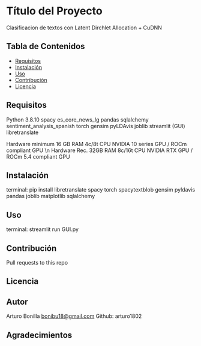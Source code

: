 # Título del Proyecto

Clasificacion de textos con Latent Dirchlet Allocation + CuDNN

## Tabla de Contenidos

- [Requisitos](#requisitos)
- [Instalación](#instalación)
- [Uso](#uso)
- [Contribución](#contribución)
- [Licencia](#licencia)

## Requisitos

Python 3.8.10
    spacy
        es_core_news_lg
    pandas
    sqlalchemy
    sentiment_analysis_spanish
    torch
    gensim
    pyLDAvis
    joblib
    streamlit (GUI)
    libretranslate
    
Hardware minimum
16 GB RAM 
4c/8t CPU
NVIDIA 10 series GPU / ROCm compliant GPU
\n
Hardware Rec. 
32GB RAM
8c/16t CPU
NVIDIA RTX GPU / ROCm 5.4 compliant GPU




## Instalación

terminal:
    pip install libretranslate spacy torch spacytextblob gensim pyldavis pandas joblib matplotlib sqlalchemy 

## Uso
terminal:
    streamlit run GUI.py

## Contribución

Pull requests to this repo

## Licencia


## Autor

Arturo Bonilla
    bonibu18@gmail.com
    Github: arturo1802
    
## Agradecimientos

